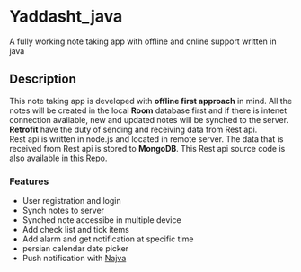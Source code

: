 # Yaddasht_java
 A fully working note taking app with offline and online support written in java

## Description 
This note taking app is developed with **offline first approach** in mind. All the notes will be created in the local **Room** database first and if there is intenet connection available, new and updated notes will be synched to the server.  
**Retrofit** have the duty of sending and receiving data from Rest api.  
Rest api is written in node.js and located in remote server. The data that is received from Rest api is stored to **MongoDB**. This Rest api source code is also available in [this Repo](www.google.com "Yaddasht Rest api").

### Features
- User registration and login
- Synch notes to server
- Synched note accessibe in multiple device
- Add check list and tick items
- Add alarm and get notification at specific time
- persian calendar date picker
- Push notification with [Najva](https://www.najva.com "Najva")